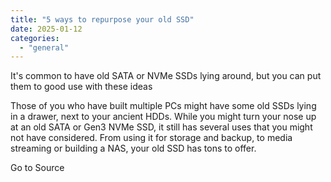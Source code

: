 ```yaml
---
title: "5 ways to repurpose your old SSD"
date: 2025-01-12
categories: 
  - "general"
---
```


It's common to have old SATA or NVMe SSDs lying around, but you can put them to good use with these ideas

Those of you who have built multiple PCs might have some old SSDs lying in a drawer, next to your ancient HDDs. While you might turn your nose up at an old SATA or Gen3 NVMe SSD, it still has several uses that you might not have considered. From using it for storage and backup, to media streaming or building a NAS, your old SSD has tons to offer.

Go to Source
